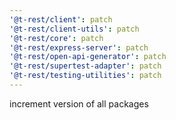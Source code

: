 ```yaml
---
'@t-rest/client': patch
'@t-rest/client-utils': patch
'@t-rest/core': patch
'@t-rest/express-server': patch
'@t-rest/open-api-generator': patch
'@t-rest/supertest-adapter': patch
'@t-rest/testing-utilities': patch
---
```


increment version of all packages
